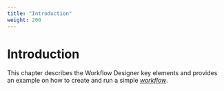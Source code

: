 ```yaml
---
title: "Introduction"
weight: 200
---
```



# Introduction

This chapter describes the Workflow Designer key elements and provides an example on how to create and run a simple _[_workflow_](workflow-elements-and-connections)_.
